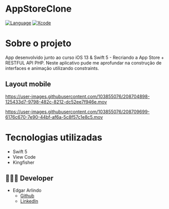 # AppStoreClone

[![Language](https://img.shields.io/badge/Swift-5.0-brightgreen.svg)](http://swift.org)
[![Xcode](https://img.shields.io/badge/Xcode-12.4-brightgreen.svg)](https://developer.apple.com/download/more/)

# Sobre o projeto

App desenvolvido junto ao curso iOS 13 & Swift 5 - Recriando a App Store + RESTFUL API PHP. Neste aplicativo pude me aprofundar na construção de interfaces e animação utilizando constraints.

## Layout mobile

https://user-images.githubusercontent.com/103855076/208704898-125433d7-9798-482c-8212-dc52ee7f946e.mov 

https://user-images.githubusercontent.com/103855076/208709699-6176c670-7e90-44bf-af6a-5c8f57c1e8c5.mov

# Tecnologias utilizadas
- Swift 5
- View Code
- Kingfisher

## 👨🏻‍💻 Developer
* Edgar Arlindo
    * [Github](https://github.com/Edgar-AAS)
    * [LinkedIn](https://www.linkedin.com/in/edgar-arlindo-394242247/)
